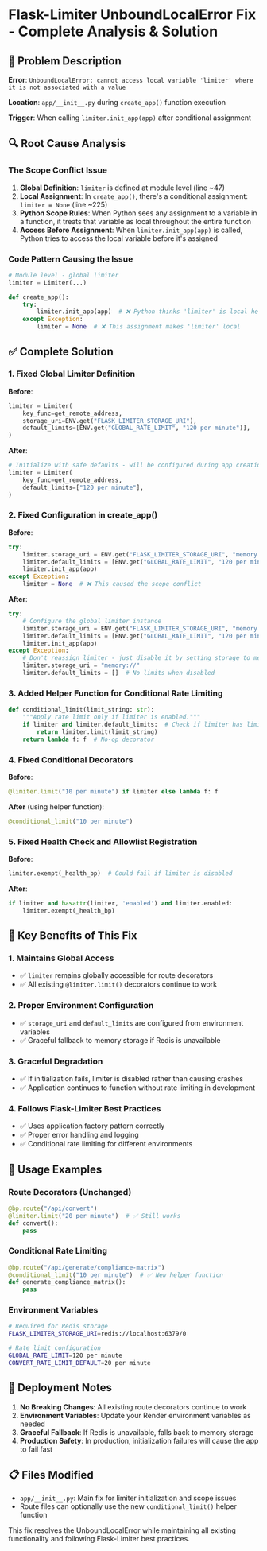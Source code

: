 # Flask-Limiter UnboundLocalError Fix - Complete Analysis & Solution

## 🐛 **Problem Description**

**Error**: `UnboundLocalError: cannot access local variable 'limiter' where it is not associated with a value`

**Location**: `app/__init__.py` during `create_app()` function execution

**Trigger**: When calling `limiter.init_app(app)` after conditional assignment

## 🔍 **Root Cause Analysis**

### **The Scope Conflict Issue**

1. **Global Definition**: `limiter` is defined at module level (line ~47)
2. **Local Assignment**: In `create_app()`, there's a conditional assignment: `limiter = None` (line ~225)
3. **Python Scope Rules**: When Python sees any assignment to a variable in a function, it treats that variable as local throughout the entire function
4. **Access Before Assignment**: When `limiter.init_app(app)` is called, Python tries to access the local variable before it's assigned

### **Code Pattern Causing the Issue**

```python
# Module level - global limiter
limiter = Limiter(...)

def create_app():
    try:
        limiter.init_app(app)  # ❌ Python thinks 'limiter' is local here
    except Exception:
        limiter = None  # ❌ This assignment makes 'limiter' local
```

## ✅ **Complete Solution**

### **1. Fixed Global Limiter Definition**

**Before**:
```python
limiter = Limiter(
    key_func=get_remote_address,
    storage_uri=ENV.get("FLASK_LIMITER_STORAGE_URI"),
    default_limits=[ENV.get("GLOBAL_RATE_LIMIT", "120 per minute")],
)
```

**After**:
```python
# Initialize with safe defaults - will be configured during app creation
limiter = Limiter(
    key_func=get_remote_address,
    default_limits=["120 per minute"],
)
```

### **2. Fixed Configuration in create_app()**

**Before**:
```python
try:
    limiter.storage_uri = ENV.get("FLASK_LIMITER_STORAGE_URI", "memory://")
    limiter.default_limits = [ENV.get("GLOBAL_RATE_LIMIT", "120 per minute")]
    limiter.init_app(app)
except Exception:
    limiter = None  # ❌ This caused the scope conflict
```

**After**:
```python
try:
    # Configure the global limiter instance
    limiter.storage_uri = ENV.get("FLASK_LIMITER_STORAGE_URI", "memory://")
    limiter.default_limits = [ENV.get("GLOBAL_RATE_LIMIT", "120 per minute")]
    limiter.init_app(app)
except Exception:
    # Don't reassign limiter - just disable it by setting storage to memory
    limiter.storage_uri = "memory://"
    limiter.default_limits = []  # No limits when disabled
```

### **3. Added Helper Function for Conditional Rate Limiting**

```python
def conditional_limit(limit_string: str):
    """Apply rate limit only if limiter is enabled."""
    if limiter and limiter.default_limits:  # Check if limiter has limits (not disabled)
        return limiter.limit(limit_string)
    return lambda f: f  # No-op decorator
```

### **4. Fixed Conditional Decorators**

**Before**:
```python
@limiter.limit("10 per minute") if limiter else lambda f: f
```

**After** (using helper function):
```python
@conditional_limit("10 per minute")
```

### **5. Fixed Health Check and Allowlist Registration**

**Before**:
```python
limiter.exempt(_health_bp)  # Could fail if limiter is disabled
```

**After**:
```python
if limiter and hasattr(limiter, 'enabled') and limiter.enabled:
    limiter.exempt(_health_bp)
```

## 🎯 **Key Benefits of This Fix**

### **1. Maintains Global Access**
- ✅ `limiter` remains globally accessible for route decorators
- ✅ All existing `@limiter.limit()` decorators continue to work

### **2. Proper Environment Configuration**
- ✅ `storage_uri` and `default_limits` are configured from environment variables
- ✅ Graceful fallback to memory storage if Redis is unavailable

### **3. Graceful Degradation**
- ✅ If initialization fails, limiter is disabled rather than causing crashes
- ✅ Application continues to function without rate limiting in development

### **4. Follows Flask-Limiter Best Practices**
- ✅ Uses application factory pattern correctly
- ✅ Proper error handling and logging
- ✅ Conditional rate limiting for different environments

## 🔧 **Usage Examples**

### **Route Decorators (Unchanged)**
```python
@bp.route("/api/convert")
@limiter.limit("20 per minute")  # ✅ Still works
def convert():
    pass
```

### **Conditional Rate Limiting**
```python
@bp.route("/api/generate/compliance-matrix")
@conditional_limit("10 per minute")  # ✅ New helper function
def generate_compliance_matrix():
    pass
```

### **Environment Variables**
```bash
# Required for Redis storage
FLASK_LIMITER_STORAGE_URI=redis://localhost:6379/0

# Rate limit configuration
GLOBAL_RATE_LIMIT=120 per minute
CONVERT_RATE_LIMIT_DEFAULT=20 per minute
```

## 🚀 **Deployment Notes**

1. **No Breaking Changes**: All existing route decorators continue to work
2. **Environment Variables**: Update your Render environment variables as needed
3. **Graceful Fallback**: If Redis is unavailable, falls back to memory storage
4. **Production Safety**: In production, initialization failures will cause the app to fail fast

## 📋 **Files Modified**

- `app/__init__.py`: Main fix for limiter initialization and scope issues
- Route files can optionally use the new `conditional_limit()` helper function

This fix resolves the UnboundLocalError while maintaining all existing functionality and following Flask-Limiter best practices.
